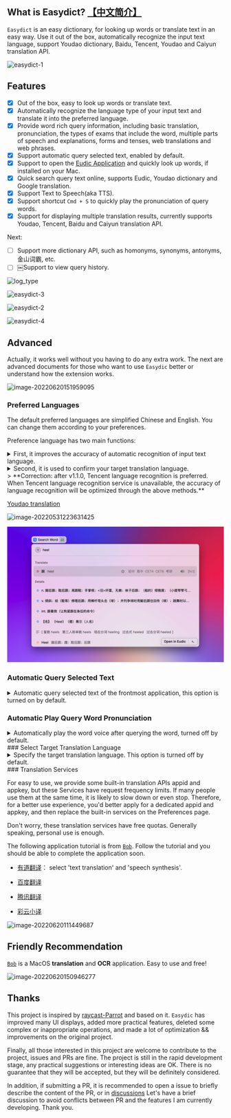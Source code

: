 ## What is Easydict? [【中文简介】](https://github.com/tisfeng/Raycast-Easydict/wiki)

`Easydict` is an easy dictionary, for looking up words or translate text in an easy way. Use it out of the box, automatically recognize the input text language, support Youdao dictionary, Baidu, Tencent, Youdao and Caiyun translation API.

![easydict-1](https://cdn.jsdelivr.net/gh/tisfeng/ImageBed@main/uPic/easydict-1.png)


## Features

- [x] Out of the box, easy to look up words or translate text.
- [x] Automatically recognize the language type of your input text and translate it into the preferred language.
- [x] Provide word rich query information, including basic translation, pronunciation, the types of exams that include the word, multiple parts of speech and explanations, forms and tenses, web translations and web phrases.
- [x] Support automatic query selected text, enabled by default.
- [x] Support to open the [Eudic Application](https://www.eudic.net/v4/en/app/eudic) and quickly look up words, if installed on your Mac.
- [x] Quick search query text online, supports Eudic, Youdao dictionary and Google translation.
- [x] Support Text to Speech(aka TTS).
- [x] Support shortcut `Cmd + S` to quickly play the pronunciation of query words.
- [x] Support for displaying multiple translation results, currently supports Youdao, Tencent, Baidu and Caiyun translation API.

Next:

- [ ] Support more dictionary API, such as homonyms, synonyms, antonyms, 金山词霸, etc.
- [ ] ￼Support to view query history.

![log_type](https://cdn.jsdelivr.net/gh/tisfeng/ImageBed@main/uPic/log_type.png)

![easydict-3](https://cdn.jsdelivr.net/gh/tisfeng/ImageBed@main/uPic/easydict-3.png)

![easydict-2](https://cdn.jsdelivr.net/gh/tisfeng/ImageBed@main/uPic/easydict-2.png)

![easydict-4](https://cdn.jsdelivr.net/gh/tisfeng/ImageBed@main/uPic/easydict-4.png)



## Advanced

Actually, it works well without you having to do any extra work. The next are advanced documents for those who want to use `Easydic` better or understand how the extension works.

![image-20220620151959095](https://cdn.jsdelivr.net/gh/tisfeng/ImageBed@main/uPic/image-20220620151959095.png)

### Preferred Languages

The default preferred languages are simplified Chinese and English. You can change them according to your preferences.

Preference language has two main functions:

<details>
  <summary> First, it improves the accuracy of automatic recognition of input text language. </summary>
Preference language will be given priority in order during automatic recognition. This is because some words may represent multiple languages at the same time, and the automatic recognition program cannot work as expected. In most cases, the automatic recognition of input text is very useful, except for very few special cases. For example, the English word `heel` will be automatically recognized into Dutch by Youdao translation, and then the translation results are not what we expect. At this time, if your `Easydict` preferred language contains English, it will be recognized into English first and translated correctly.
</details>

<details>
  <summary> Second, it is used to confirm your target translation language.  </summary>
For example, if you input a sentence arbitrarily, it will be translated into the first preferred language. If the automatically recognized language is the same as your first preferred language, it will be automatically translated into the second preferred language.
</details>
> **Correction: after v1.1.0, Tencent language recognition is preferred. When Tencent language recognition service is unavailable, the accuracy of language recognition will be optimized through the above methods.**

[Youdao translation](https://fanyi.youdao.com/?keyfrom=dict2.top)

![image-20220531223631425](https://cdn.jsdelivr.net/gh/tisfeng/ImageBed@main/uPic/image-20220531223631425.png)

![heel](https://raw.githubusercontent.com/tisfeng/ImageBed/32a96a59e87d4954e42ec1da4c038ac4c2501193/uPic/heel.png)

### Automatic Query Selected Text

<details>
	<summary> Automatic query selected text of the frontmost application, this option is turned on by default. </summary> 
In order to better match the automatic selected text feature, it is a good idea to set a hotkey for `Easydic`, such as `Shift` + `Cmd ` + `E`, so that after selected the text, you can directly query words through the hotkey, which is very smooth and elegant. 
</details>

### Automatic Play Query Word Pronunciation

<details>
	<summary> Automatically play the word voice after querying the word, turned off by default. </summary> 
Note that when this option is enabled, voice messages will be played automatically only if the content of the query is determined to be `good`, `look for`, `query `, etc. For other query contents, you can use the shortcut key `Cmd + S` to play voice. 
Play voice content: English words are preferred to be pronounced in an online youdao dictionary, while others are pronounced using Youdao Translation's TTS service. Long text playback uses the say shell command.
</details>
### Select Target Translation Language

<details>
  <summary> Specify the target translation language. This option is turned off by default. </summary>
By default, the extension will automatically select the preferred languages as the target translation language, but sometimes if you want to manually specify a supported language as the target language, you can turn on the option `Select Target Translation Language` on the preference page, and then you can temporarily select another target language in the action panel.
</details>
### Translation Services

For easy to use, we provide some built-in translation APIs appid and appkey, but these Services have request frequency limits. If many people use them at the same time, it is likely to slow down or even stop. Therefore, for a better use experience, you'd better apply for a dedicated appid and appkey, and then replace the built-in services on the Preferences page.

Don't worry, these translation services have free quotas. Generally speaking, personal use is enough.

The following application tutorial is from [`Bob`](https://ripperhe.gitee.io/bob/#/general/advance/service). Follow the tutorial and you should be able to complete the application soon.

- [有道翻译](https://ripperhe.gitee.io/bob/#/service/translate/youdao)： select 'text translation' and 'speech synthesis'.
- [百度翻译](https://ripperhe.gitee.io/bob/#/service/translate/baidu)

- [腾讯翻译](https://ripperhe.gitee.io/bob/#/service/translate/tencent)

- [彩云小译](https://ripperhe.gitee.io/bob/#/service/translate/caiyun)

![image-20220620111449687](https://cdn.jsdelivr.net/gh/tisfeng/ImageBed@main/uPic/image-20220620111449687.png)

## Friendly Recommendation

[`Bob`](https://ripperhe.gitee.io/bob/#/) is a MacOS **translation** and **OCR** application. Easy to use and free!

![image-20220620150946277](https://cdn.jsdelivr.net/gh/tisfeng/ImageBed@main/uPic/image-20220620150946277.png)


## Thanks

This project is inspired by [raycast-Parrot](https://github.com/Haojen/raycast-Parrot) and based on it. `Easydic` has improved many UI displays, added more practical features, deleted some complex or inappropriate operations, and made a lot of optimization && improvements on the original project.

Finally, all those interested in this project are welcome to contribute to the project, issues and PRs are fine. The project is still in the rapid development stage, any practical suggestions or interesting ideas are OK. There is no guarantee that they will be accepted, but they will be definitely considered.

In addition, if submitting a PR, it is recommended to open a issue to briefly describe the content of the PR, or in [discussions](https://github.com/tisfeng/Raycast-Easydict/discussions) Let's have a brief discussion to avoid conflicts between PR and the features I am currently developing. Thank you.
